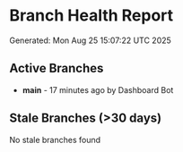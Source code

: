 # Branch Health Report
Generated: Mon Aug 25 15:07:22 UTC 2025

## Active Branches
- **main** - 17 minutes ago by Dashboard Bot

## Stale Branches (>30 days)
No stale branches found
